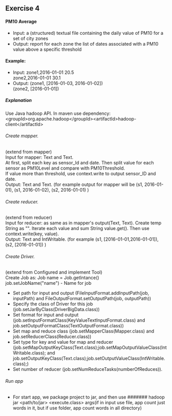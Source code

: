 ## Exercise 4
#### PM10 Average
* Input:  a (structured) textual file containing
the daily value of PM10 for a set of city zones
* Output: report for each zone the list of dates
associated with a PM10 value above a specific
threshold

#### Example:
* Input:  zone1,2016-01-01 20.5<br />
        zone2,2016-01-01 30.1<br />
* Output:   (zone1, [2016-01-03, 2016-01-02]) <br />
(zone2, [2016-01-01])<br />

##### Explanation
Use Java hadoop API. In maven use dependency:<br />
\<groupId>org.apache.hadoop\</groupId>\<artifactId>hadoop-client\</artifactId> <br />

###### Create mapper. 
(extend from mapper)<br />
Input for mapper: Text and Text.<br />
At first, split each key as sensor_Id and date.
Then split value for each sensor as PM10Level and compare with PM10Threshold.<br />
If value more than threshold, use context.write to output sensor_ID and date.<br />
Output: Text and Text. (for example output for mapper will be (s1, 2016-01-01), (s1, 2016-01-02), (s2, 2016-01-01) )

###### Create reducer. 
(extend from reducer)<br />
Input for reducer: as same as in mapper's output(Text, Text). Create temp String as "". 
Iterate each value and sum String value.get().
Then use context.write(key, value). <br />
Output: Text and IntWritable. (for example (s1, [2016-01-01,2016-01-01]), (s2, [2016-01-01]) )

###### Create Driver.
(extend from Configured and implement Tool)<br />
Create Job as: Job name = Job.getIntance()<br />
job.setJobName("name") - Name for job <br />

* Set path for input and output (FileInputFormat.addInputPath(job, inputPath) and FileOutputFormat.setOutputPath(job, outputPath)) <br />
* Specify the class of Driver for this job (job.setJarByClass(DriverBigData.class))<br />
* Set format for input and output (job.setInputFormatClass(KeyValueTextInputFormat.class) and job.setOutputFormatClass(TextOutputFormat.class))<br />
* Set map and reduce class (job.setMapperClass(Mapper.class) and job.setReducerClass(Reducer.class))<br />
* Set type for key and value for map and reducer (job.setMapOutputKeyClass(Text.class);job.setMapOutputValueClass(IntWritable.class); and job.setOutputKeyClass(Text.class);job.setOutputValueClass(IntWritable.class);)<br />
* Set number of reducer (job.setNumReduceTasks(numberOfReduces)). 

###### Run app
* For start app, we package project to jar, and then use ####### hadoop jar \<path/to/jar> \<execute.class> args(if in input use file, app count just words in it, but if use folder, app count words in all directory)
